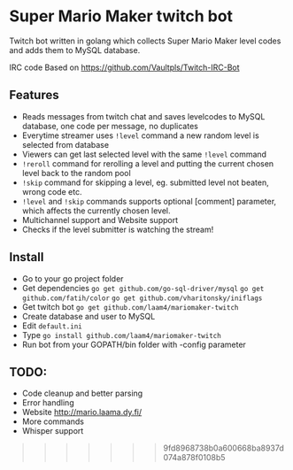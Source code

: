 # Super Mario Maker twitch bot
Twitch bot written in golang which collects Super Mario Maker level codes and adds them to MySQL database.

IRC code Based on https://github.com/Vaultpls/Twitch-IRC-Bot

## Features
- Reads messages from twitch chat and saves levelcodes to MySQL database, one code per message, no duplicates
- Everytime streamer uses `!level` command a new random level is selected from database
- Viewers can get last selected level with the same `!level` command
- `!reroll` command for rerolling a level and putting the current chosen level back to the random pool
- `!skip` command for skipping a level, eg. submitted level not beaten, wrong code etc.
- `!level` and `!skip` commands supports optional [comment] parameter, which affects the currently chosen level.
- Multichannel support and Website support
- Checks if the level submitter is watching the stream!

## Install
- Go to your go project folder
- Get dependencies `go get github.com/go-sql-driver/mysql` `go get github.com/fatih/color` `go get github.com/vharitonsky/iniflags`
- Get twitch bot `go get github.com/laam4/mariomaker-twitch`
- Create database and user to MySQL
- Edit `default.ini`
- Type `go install github.com/laam4/mariomaker-twitch`
- Run bot from your GOPATH/bin folder with -config parameter

## TODO:
- Code cleanup and better parsing
- Error handling
- Website http://mario.laama.dy.fi/
- More commands
- Whisper support
>>>>>>> 9fd8968738b0a600668ba8937d074a878f0108b5
